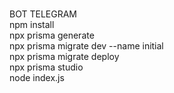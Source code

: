  <br>BOT TELEGRAM
 
 <br>npm install
 <br>npx prisma generate
 <br>npx prisma migrate dev --name initial
 <br>npx prisma migrate deploy
 <br>npx prisma studio
 <br>node index.js
